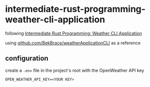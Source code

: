 # intermediate-rust-programming-weather-cli-application

following [Intermediate Rust Programming: Weather CLI Application](https://www.youtube.com/watch?v=kV4a_fOGVQg)

using [github.com/BekBrace/weatherApplicationCLI](https://github.com/BekBrace/weatherApplicationCLI) as a reference

## configuration

create a `.env` file in the project's root with the OpenWeather API key

```
OPEN_WEATHER_API_KEY=<YOUR KEY>
```